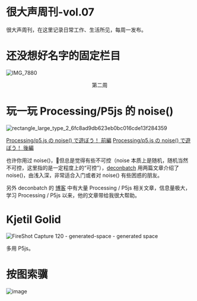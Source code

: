 # 很大声周刊-vol.07
很大声周刊，在这里记录日常工作、生活所见，每周一发布。

# 还没想好名字的固定栏目
![IMG_7880](https://user-images.githubusercontent.com/20842136/122505172-623a6800-d02e-11eb-9780-54900c5a30f4.jpeg)
<p align="center">第二周</p>

# 玩一玩 Processing/P5js 的 noise() 
![rectangle_large_type_2_6fc8ad9db623eb0bc016cde13f284359](https://user-images.githubusercontent.com/20842136/122492535-88550d80-d018-11eb-9212-5fe4c6c1176c.png)

[Processing/p5.js の noise() で遊ぼう！ 前編](https://note.com/deconbatch/n/ne0d44d86eade)
[Processing/p5.js の noise() で遊ぼう！ 後編](https://note.com/deconbatch/n/n210a9efb72f4)

也许你用过 noise()，但总是觉得有些不可控（noise 本质上是随机，随机当然不可控，这里指的是一定程度上的“可控”），[deconbatch](https://twitter.com/deconbatch) 用两篇文章介绍了 noise()，由浅入深，非常适合入门或者对 noise() 有些困惑的朋友。

另外 deconbatch 的 [博客](https://note.com/deconbatch) 中有大量 Processing / P5js 相关文章，信息量极大，学习 Processing / P5js 以来，他的文章带给我很大帮助。

# Kjetil Golid
![FireShot Capture 120 - generated-space - generated space](https://user-images.githubusercontent.com/20842136/122496291-1384d200-d01e-11eb-9fec-1b0934697f78.png)

多用 P5js。

# 按图索骥
![image](https://user-images.githubusercontent.com/20842136/122495729-2519aa00-d01d-11eb-96ea-637cff57cce3.png)